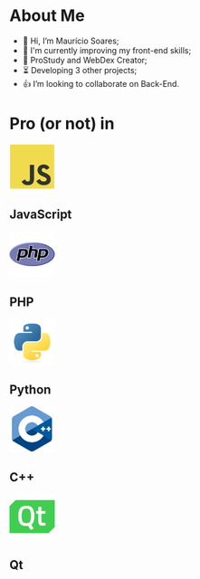 # About Me

- 👋 Hi, I’m Maurício Soares;
- 🌱 I'm currently improving my front-end skills;
- 🦆 ProStudy and WebDex Creator;
- ⏳ Developing 3 other projects;
- 👍 I’m looking to collaborate on Back-End.

# Pro (or not) in 
<img src="https://raw.githubusercontent.com/devicons/devicon/master/icons/javascript/javascript-original.svg" alt="javascript" width="80" height="80"/> 

## JavaScript
<img src="https://raw.githubusercontent.com/devicons/devicon/master/icons/php/php-original.svg" alt="php" width="80" height="80"/> 

## PHP
<img src="https://raw.githubusercontent.com/devicons/devicon/master/icons/python/python-original.svg" alt="python" width="80" height="80"/>

## Python
<img src="https://raw.githubusercontent.com/devicons/devicon/master/icons/cplusplus/cplusplus-original.svg" alt="python" width="80" height="80"/> 

## C++
<img src="https://raw.githubusercontent.com/devicons/devicon/master/icons/qt/qt-original.svg" alt="python" width="80" height="80"/> 

## Qt
